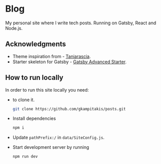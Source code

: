 # Blog

My personal site where I write tech posts. Running on Gatsby, React and Node.js.

## Acknowledgments

-   Theme inspiration from - [Taniarascia](https://github.com/taniarascia/taniarascia.com).
-   Starter skeleton for Gatsby - [Gatsby Advanced Starter](https://github.com/vagr9k/gatsby-advanced-starter/).

## How to run locally

In order to run this site locally you need:

-   to clone it.

    ```bash
    git clone https://github.com/gkampitakis/posts.git
    ```

-   Install dependencies

    ```bash
    npm i
    ```

-   Update `pathPrefix:/` in `data/SiteConfig.js`.
-   Start development server by running
    ```bash
    npm run dev
    ```
